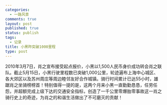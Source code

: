 ```yaml
--- 
categories: 
  - 一路风景
comments: true
layout: post
published: true
status: publish
tags: 
  - 记录
title: 小黑昨突破1000里程
type: post
---
```

2010年3月7日，肖之宣布接受起点报价，小黑以1,500人民币身价成功转会肖之联队。截止5月15日，小黑行驶里程数已突破1,000公里，轮迹遍布上海中心城区、各大郊区以及苏州周庄等周边睦邻友好合作城镇。骑行时间累计已达55小时，雄踞肖之坐骑榜榜首！<!--more-->特别值得一提的是，这两个月来小黑一直勤勤恳恳，任劳任怨，并超额完成上级下达的交通安全指标，创造了一千公里零爆胎零事故这一肖之骑行史上的奇迹，为肖之的和谐生活做出了不可磨灭的贡献！
<img src="http://i781.photobucket.com/albums/yy94/xoyowade/IMG_1814.jpg" alt="">

